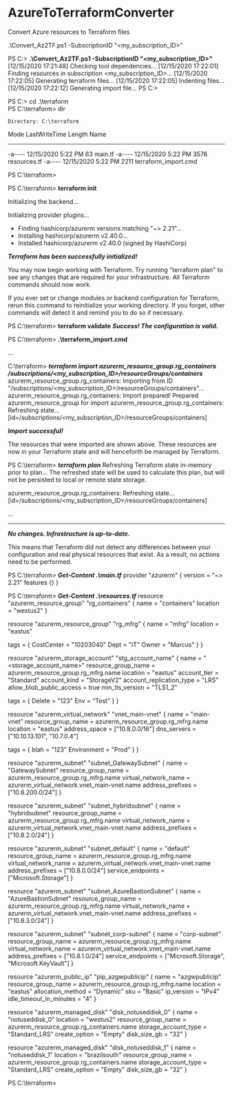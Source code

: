 # AzureToTerraformConverter
Convert Azure resources to Terraform files

.\Convert_Az2TF.ps1 -SubscriptionID "<my_subscription_ID>"

PS C:\> **.\Convert_Az2TF.ps1 -SubscriptionID "<my_subscription_ID>"**
[12/15/2020 17:21:48] Checking tool dependencies...
[12/15/2020 17:22:01] Finding resources in subscription <my_subscription_ID>...
[12/15/2020 17:22:05] Generating terraform files...
[12/15/2020 17:22:05] Indenting files...
[12/15/2020 17:22:12] Generating import file...
PS C:\>

PS C:\> cd .\terraform\
PS C:\terraform> dir

    Directory: C:\terraform

Mode                 LastWriteTime         Length Name
----                 -------------         ------ ----
-a----        12/15/2020   5:22 PM             63 main.tf
-a----        12/15/2020   5:22 PM           3576 resources.tf
-a----        12/15/2020   5:22 PM           2211 terraform_import.cmd

PS C:\terraform>

PS C:\terraform> **terraform init**

Initializing the backend...

Initializing provider plugins...
- Finding hashicorp/azurerm versions matching "~> 2.21"...
- Installing hashicorp/azurerm v2.40.0...
- Installed hashicorp/azurerm v2.40.0 (signed by HashiCorp)

***Terraform has been successfully initialized!***

You may now begin working with Terraform. Try running "terraform plan" to see
any changes that are required for your infrastructure. All Terraform commands
should now work.

If you ever set or change modules or backend configuration for Terraform,
rerun this command to reinitialize your working directory. If you forget, other
commands will detect it and remind you to do so if necessary.

PS C:\terraform> **terraform validate**
***Success! The configuration is valid.***

PS C:\terraform> **.\terraform_import.cmd**

...

C:\terraform> ***terraform import azurerm_resource_group.rg_containers /subscriptions/<my_subscription_ID>/resourceGroups/containers***
azurerm_resource_group.rg_containers: Importing from ID "/subscriptions/<my_subscription_ID>/resourceGroups/containers"...
azurerm_resource_group.rg_containers: Import prepared!
  Prepared azurerm_resource_group for import
azurerm_resource_group.rg_containers: Refreshing state... [id=/subscriptions/<my_subscription_ID>/resourceGroups/containers]

***Import successful!***

The resources that were imported are shown above. These resources are now in
your Terraform state and will henceforth be managed by Terraform.

PS C:\terraform> ***terraform plan***
Refreshing Terraform state in-memory prior to plan...
The refreshed state will be used to calculate this plan, but will not be
persisted to local or remote state storage.

azurerm_resource_group.rg_containers: Refreshing state... [id=/subscriptions/<my_subscription_ID>/resourceGroups/containers]

...

------------------------------------------------------------------------

***No changes. Infrastructure is up-to-date.***

This means that Terraform did not detect any differences between your
configuration and real physical resources that exist. As a result, no
actions need to be performed.

PS C:\terraform> ***Get-Content .\main.tf***
provider "azurerm" {
  version = "~> 2.21"
  features {}
}

PS C:\terraform> ***Get-Content .\resources.tf***
resource "azurerm_resource_group" "rg_containers" {
  name     = "containers"
  location = "westus2"
}

resource "azurerm_resource_group" "rg_mfrg" {
  name     = "mfrg"
  location = "eastus"

  tags = {
    CostCenter = "10203040"
    Dept       = "IT"
    Owner      = "Marcus"
  }
}

resource "azurerm_storage_account" "stg_account_name" {
  name                     = "<storage_account_name>"
  resource_group_name      = azurerm_resource_group.rg_mfrg.name
  location                 = "eastus"
  account_tier             = "Standard"
  account_kind             = "StorageV2"
  account_replication_type = "LRS"
  allow_blob_public_access = true
  min_tls_version          = "TLS1_2"

  tags = {
    Delete = "123"
    Env    = "Test"
  }
}

resource "azurerm_virtual_network" "vnet_main-vnet" {
  name                = "main-vnet"
  resource_group_name = azurerm_resource_group.rg_mfrg.name
  location            = "eastus"
  address_space       = ["10.8.0.0/16"]
  dns_servers         = ["10.10.13.101", "10.7.0.4"]

  tags = {
    blah        = "123"
    Environment = "Prod"
  }
}

resource "azurerm_subnet" "subnet_GatewaySubnet" {
  name                 = "GatewaySubnet"
  resource_group_name  = azurerm_resource_group.rg_mfrg.name
  virtual_network_name = azurerm_virtual_network.vnet_main-vnet.name
  address_prefixes     = ["10.8.200.0/24"]
}

resource "azurerm_subnet" "subnet_hybridsubnet" {
  name                 = "hybridsubnet"
  resource_group_name  = azurerm_resource_group.rg_mfrg.name
  virtual_network_name = azurerm_virtual_network.vnet_main-vnet.name
  address_prefixes     = ["10.8.2.0/24"]
}

resource "azurerm_subnet" "subnet_default" {
  name                 = "default"
  resource_group_name  = azurerm_resource_group.rg_mfrg.name
  virtual_network_name = azurerm_virtual_network.vnet_main-vnet.name
  address_prefixes     = ["10.8.0.0/24"]
  service_endpoints    = ["Microsoft.Storage"]
}

resource "azurerm_subnet" "subnet_AzureBastionSubnet" {
  name                 = "AzureBastionSubnet"
  resource_group_name  = azurerm_resource_group.rg_mfrg.name
  virtual_network_name = azurerm_virtual_network.vnet_main-vnet.name
  address_prefixes     = ["10.8.3.0/24"]
}

resource "azurerm_subnet" "subnet_corp-subnet" {
  name                 = "corp-subnet"
  resource_group_name  = azurerm_resource_group.rg_mfrg.name
  virtual_network_name = azurerm_virtual_network.vnet_main-vnet.name
  address_prefixes     = ["10.8.1.0/24"]
  service_endpoints    = ["Microsoft.Storage", "Microsoft.KeyVault"]
}

resource "azurerm_public_ip" "pip_azgwpublicip" {
  name                    = "azgwpublicip"
  resource_group_name     = azurerm_resource_group.rg_mfrg.name
  location                = "eastus"
  allocation_method       = "Dynamic"
  sku                     = "Basic"
  ip_version              = "IPv4"
  idle_timeout_in_minutes = "4"
}

resource "azurerm_managed_disk" "disk_notuseddisk_0" {
  name                 = "notuseddisk_0"
  location             = "westus2"
  resource_group_name  = azurerm_resource_group.rg_containers.name
  storage_account_type = "Standard_LRS"
  create_option        = "Empty"
  disk_size_gb         = "32"
}

resource "azurerm_managed_disk" "disk_notuseddisk_1" {
  name                 = "notuseddisk_1"
  location             = "brazilsouth"
  resource_group_name  = azurerm_resource_group.rg_containers.name
  storage_account_type = "Standard_LRS"
  create_option        = "Empty"
  disk_size_gb         = "32"
}

PS C:\terraform>